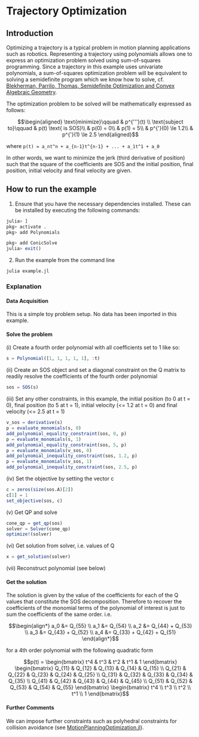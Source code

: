 # Trajectory Optimization

## Introduction

Optimizing a trajectory is a typical problem in motion planning applications such as robotics. Representing a trajectory using polynomials allows one to express an optimization problem solved using sum-of-squares programming. Since a trajectory in this example uses univariate polynomials, a sum-of-squares optimization problem will be equivalent to solving a semidefinite program which we know how to solve, cf. [Blekherman, Parrilo, Thomas, Semidefinite Optimization and Convex Algebraic Geometry](https://www.mit.edu/~parrilo/sdocag/MO13-Blekherman-Parrilo-Thomas.pdf).

The optimization problem to be solved will be mathematically expressed as follows:

```math
\begin{aligned}
\text{minimize}\qquad &
p^{'''}(t) \\
\text{subject to}\qquad &
p(t) \text{ is SOS}\\ &
p(0) = 0\\ &
p(1) = 5\\ &
p^{'}(0) \le 1.2\\ &
p^{'}(1) \le 2.5
\end{aligned}
```

where ``p(t) = a_nt^n + a_{n-1}t^{n-1} + ... + a_1t^1 + a_0``

In other words, we want to minimize the jerk (third derivative of position) such that the square of the coefficients are SOS and the initial position, final position, initial velocity and final velocity are given.

## How to run the example

1. Ensure that you have the necessary dependencies installed. These can be installed by executing the following commands:
```julia
julia> ]
pkg> activate .
pkg> add Polynomials

pkg> add ConicSolve
julia> exit()
```

2. Run the example from the command line
```bash
julia example.jl
```

### Explanation

#### Data Acquisition
This is a simple toy problem setup. No data has been imported in this example.

#### Solve the problem

(i) Create a fourth order polynomial with all coefficients set to 1 like so:
```julia
s = Polynomial([1, 1, 1, 1, 1], :t)
```

(ii) Create an SOS object and set a diagonal constraint on the Q matrix to readily resolve the coefficients of the fourth order polynomial
```julia
sos = SOS(s)
```

(iii) Set any other constraints, in this example, the initial position (to 0 at t = 0), final position (to 5 at t = 1), initial velocity (<= 1.2 at t = 0) and final velocity (<= 2.5 at t = 1)
```julia
v_sos = derivative(s)
p = evaluate_monomials(s, 0)
add_polynomial_equality_constraint(sos, 0, p)
p = evaluate_monomials(s, 1)
add_polynomial_equality_constraint(sos, 5, p)
p = evaluate_monomials(v_sos, 0)
add_polynomial_inequality_constraint(sos, 1.2, p)
p = evaluate_monomials(v_sos, 1)
add_polynomial_inequality_constraint(sos, 2.5, p)
```

(iv) Set the objective by setting the vector c
```julia
c = zeros(size(sos.A)[2])
c[1] = 1
set_objective(sos, c)
```

(v) Get QP and solve
```julia
cone_qp = get_qp(sos)
solver = Solver(cone_qp)
optimize!(solver)
```

(vi) Get solution from solver, i.e. values of Q
```julia
x = get_solution(solver)
```

(vii) Reconstruct polynomial (see below)

#### Get the solution

The solution is given by the value of the coefficients for each of the Q values that constitute the SOS decomposition. Therefore to recover the coefficients of the monomial terms of the polynomial of interest is just to sum the coefficients of the same order. i.e.
```math
\begin{align*}
a_0 &= Q_{55} \\
a_1 &= Q_{54} \\
a_2 &= Q_{44} + Q_{53} \\
a_3 &= Q_{43} + Q_{52} \\
a_4 &= Q_{33} + Q_{42} + Q_{51}
\end{align*}
```
for a 4th order polynomial with the following quadratic form
```math
p(t) = \begin{bmatrix} t^4 & t^3 & t^2 & t^1 & 1 \end{bmatrix}
\begin{bmatrix}
Q_{11} & Q_{12} & Q_{13} & Q_{14} & Q_{15} \\
Q_{21} & Q_{22} & Q_{23} & Q_{24} & Q_{25} \\
Q_{31} & Q_{32} & Q_{33} & Q_{34} & Q_{35} \\
Q_{41} & Q_{42} & Q_{43} & Q_{44} & Q_{45} \\
Q_{51} & Q_{52} & Q_{53} & Q_{54} & Q_{55}
\end{bmatrix}
\begin{bmatrix} t^4 \\ t^3 \\ t^2 \\ t^1 \\ 1 \end{bmatrix}
```

#### Further Comments

We can impose further constraints such as polyhedral constraints for collision avoidance (see [MotionPlanningOptimization.jl](https://github.com/alexander-leong/MotionPlanningOptimization.jl)).